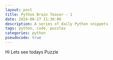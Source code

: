 ```yaml
---
layout: post
title: Python Brain Teaser - 1
date: 2024-08-27 11:30:00
description: A series of daily Python snippets
tags: python, code, puzzles
categories: python
pseudocode: true
---
```


Hi
Lets see todays Puzzle